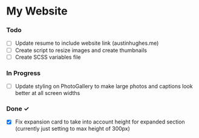 # My Website


### Todo

- [ ] Update resume to include website link (austinhughes.me)  
- [ ] Create script to resize images and create thumbnails  
- [ ] Create SCSS variables file  

### In Progress

- [ ] Update styling on PhotoGallery to make large photos and captions look better at all screen widths  

### Done ✓

- [x] Fix expansion card to take into account height for expanded section (currently just setting to max height of 300px)  

